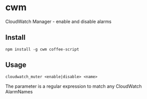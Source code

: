 # cwm
CloudWatch Manager - enable and disable alarms

## Install
```
npm install -g cwm coffee-script
```


## Usage
```
cloudwatch_muter <enable|disable> <name>
```
The <name> parameter is a regular expression to match any CloudWatch AlarmNames
